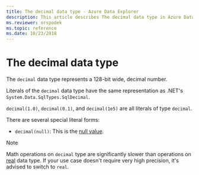 ```yaml
---
title: The decimal data type - Azure Data Explorer
description: This article describes The decimal data type in Azure Data Explorer.
ms.reviewer: orspodek
ms.topic: reference
ms.date: 10/23/2018
---
```

# The decimal data type

The `decimal` data type represents a 128-bit wide, decimal number.

Literals of the `decimal` data type have the same representation
as .NET's `System.Data.SqlTypes.SqlDecimal`.

`decimal(1.0)`, `decimal(0.1)`, and `decimal(1e5)` are all literals of type `decimal`.

There are several special literal forms:
* `decimal(null)`: This is the [null value](null-values.md).

> [!NOTE]
> Math operations on `decimal` type are significantly slower than operations on [real](real.md) data type.
> If your use case doesn't require very high precision, it's advised to switch to `real`.

